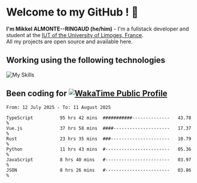 # Welcome to my GitHub ! 🌃

**I'm Mikkel ALMONTE--RINGAUD (he/him)** - I'm a fullstack developer and student at the [IUT of the University of Limoges, France](https://iut.unilim.fr). \
All my projects are open source and available here.

## Working using the following technologies

![My Skills](https://skillicons.dev/icons?i=solidjs,pnpm,nodejs,ts,js,vercel,netlify,html,css,rust,astro,git,vue,md,electron,figma,github,bash,bun,cloudflare,py,tailwind,nginx,npm,tauri,vite,zig,yarn,windicss,dart,flutter,kotlin&theme=dark)

## Been coding for [![WakaTime Public Profile](https://wakatime.com/badge/user/0839e595-e07a-435c-8d59-ed95f2a3d6dd.svg?style=flat-square)](https://wakatime.com/@0839e595-e07a-435c-8d59-ed95f2a3d6dd)

<!--START_SECTION:waka-->

```plain
From: 12 July 2025 - To: 11 August 2025

TypeScript          95 hrs 42 mins  ###########--------------   43.78 %
Vue.js              37 hrs 58 mins  ####---------------------   17.37 %
Rust                23 hrs 35 mins  ###----------------------   10.79 %
Python              11 hrs 43 mins  #------------------------   05.36 %
JavaScript          8 hrs 40 mins   #------------------------   03.97 %
JSON                8 hrs 26 mins   #------------------------   03.86 %
```

<!--END_SECTION:waka-->
